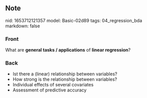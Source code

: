 ## Note
nid: 1653712121357
model: Basic-02d89
tags: 04_regression_bda
markdown: false

### Front
What are <b>general tasks / applications</b> of <b>linear
regression</b>?

### Back
<ul><li>Ist there a (linear) relationship between variables?</li><li>How strong is the relationship between variables?</li><li>Individual effects of several covariates</li><li>Assessment of predictive accuracy</li></ul>
